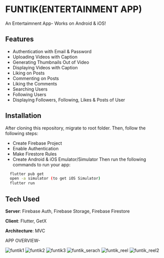 # FUNTIK(ENTERTAINMENT APP)

An Entertaimnent App- Works on Android & iOS! 

## Features
- Authentication with Email & Password
- Uploading Videos with Caption
- Generating Thumbnails Out of Video
- Displaying Videos with Caption
- Liking on Posts
- Commenting on Posts
- Liking the Comments
- Searching Users
- Following Users
- Displaying Followers, Following, Likes & Posts of User

## Installation
After cloning this repository, migrate to root folder. Then, follow the following steps:
- Create Firebase Project
- Enable Authentication
- Make Firestore Rules
- Create Android & iOS Emulator/Simulator
Then run the following commands to run your app:
```bash
  flutter pub get
  open -a simulator (to get iOS Simulator)
  flutter run
```

## Tech Used
**Server**: Firebase Auth, Firebase Storage, Firebase Firestore

**Client**: Flutter, GetX

**Architecture**: MVC

APP OVERVIEW-


![funtik1](https://github.com/Adasv9423/funtik/assets/76847225/5efc7667-afd4-40e2-a4c6-29d9ef100adf)
![funtik2](https://github.com/Adasv9423/funtik/assets/76847225/0acbe6bd-ba6a-4509-ab49-3fd83e553433)
![funtik3](https://github.com/Adasv9423/funtik/assets/76847225/6fb1d706-88ea-47c5-b4d7-f0f4840c7cae)
![funtik_serach](https://github.com/Adasv9423/funtik/assets/76847225/982728f8-10a9-4f62-91b3-a88b8aaf9662)
![funtik_reel](https://github.com/Adasv9423/funtik/assets/76847225/e6890f21-cf59-44ea-a667-b96d8aa30576)
![funtik_reel2](https://github.com/Adasv9423/funtik/assets/76847225/19d32379-d05c-405d-8dac-9706132b2ff5)


    

